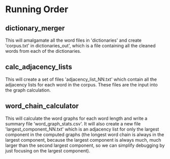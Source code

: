 # Running Order

## dictionary_merger
This will amalgamate all the word files in 'dictionaries' and create 'corpus.txt' in dictionaries_out', which is a file containing all the cleaned words from each of the dictionaries. 

## calc_adjacency_lists
This will create a set of files 'adjacency_list_NN.txt' which contain all the adjacency lists for each word in the corpus. These files are the input into the graph calculation.

## word_chain_calculator
This will calculate the word graphs for each word length and
write a summary file 'word_graph_stats.csv'. It will also create
a new file 'largest_component_NN.txt' which is an adjacency
list for only the largest component in the computed graphs (the
longest word chain is always in the largest component, because
the largest component is always much, much larger than the
second largest component, so we can simplify debugging by
just focusing on the largest component).
